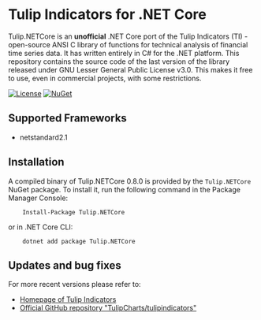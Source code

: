 # Tulip Indicators for .NET Core

Tulip.NETCore is an **unofficial** .NET Core port of the Tulip Indicators (TI) - open-source ANSI C library of functions for technical analysis of financial time series data. It has written entirely in C# for the .NET platform. This repository contains the source code of the last version of the library released under GNU Lesser General Public License v3.0. This makes it free to use, even in commercial projects, with some restrictions.

[![License](https://img.shields.io/github/license/hmG3/Tulip.NETCore?logo=open-source-initiative)](https://opensource.org/licenses/LGPL-3.0) [![NuGet](https://img.shields.io/nuget/v/Tulip.NETCore.svg?logo=nuget)](https://nuget.org/packages/Tulip.NETCore)

## Supported Frameworks

- netstandard2.1

## Installation

A compiled binary of Tulip.NETCore 0.8.0 is provided by the `Tulip.NETCore` NuGet package. To install it, run the following command in the Package Manager Console:

```shell
    Install-Package Tulip.NETCore
```

or in .NET Core CLI:

```shell
    dotnet add package Tulip.NETCore
```

## Updates and bug fixes

For more recent versions please refer to:

- [Homepage of Tulip Indicators](https://tulipindicators.org/)
- [Official GitHub repository "TulipCharts/tulipindicators"](https://github.com/TulipCharts/tulipindicators)

